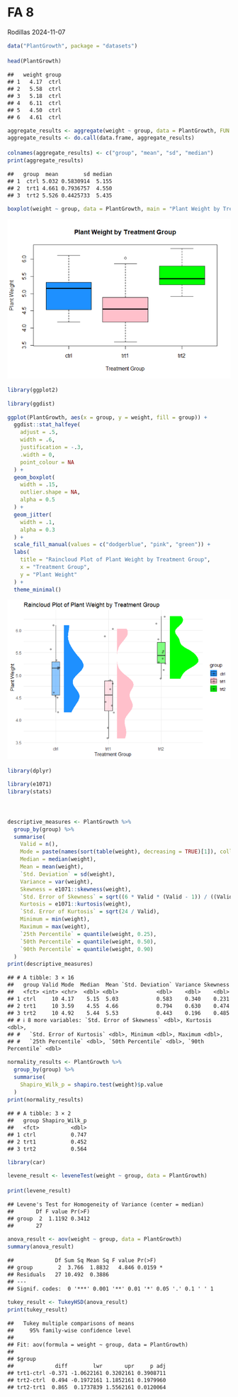 FA 8
================
Rodillas
2024-11-07

``` r
data("PlantGrowth", package = "datasets")

head(PlantGrowth)
```

    ##   weight group
    ## 1   4.17  ctrl
    ## 2   5.58  ctrl
    ## 3   5.18  ctrl
    ## 4   6.11  ctrl
    ## 5   4.50  ctrl
    ## 6   4.61  ctrl

``` r
aggregate_results <- aggregate(weight ~ group, data = PlantGrowth, FUN = function(x) c(mean = mean(x), sd = sd(x), median = median(x)))
aggregate_results <- do.call(data.frame, aggregate_results)

colnames(aggregate_results) <- c("group", "mean", "sd", "median")
print(aggregate_results)
```

    ##   group  mean        sd median
    ## 1  ctrl 5.032 0.5830914  5.155
    ## 2  trt1 4.661 0.7936757  4.550
    ## 3  trt2 5.526 0.4425733  5.435

``` r
boxplot(weight ~ group, data = PlantGrowth, main = "Plant Weight by Treatment Group",xlab = "Treatment Group", ylab = "Plant Weight", col = c("dodgerblue", "pink", "green"))
```

![](FA8_RODILLAS_files/figure-gfm/unnamed-chunk-3-1.png)<!-- -->

``` r
library(ggplot2)
```



``` r
library(ggdist)
```


``` r
ggplot(PlantGrowth, aes(x = group, y = weight, fill = group)) +
  ggdist::stat_halfeye(
    adjust = .5, 
    width = .6, 
    justification = -.3, 
    .width = 0, 
    point_colour = NA
  ) +
  geom_boxplot(
    width = .15, 
    outlier.shape = NA,
    alpha = 0.5
  ) +
  geom_jitter(
    width = .1, 
    alpha = 0.3
  ) +
  scale_fill_manual(values = c("dodgerblue", "pink", "green")) +
  labs(
    title = "Raincloud Plot of Plant Weight by Treatment Group",
    x = "Treatment Group",
    y = "Plant Weight"
  ) +
  theme_minimal()
```

![](FA8_RODILLAS_files/figure-gfm/unnamed-chunk-4-1.png)<!-- -->

``` r
library(dplyr)
```


``` r
library(e1071)
library(stats)



descriptive_measures <- PlantGrowth %>%
  group_by(group) %>%
  summarise(
    Valid = n(),
    Mode = paste(names(sort(table(weight), decreasing = TRUE)[1]), collapse = ", "), 
    Median = median(weight),
    Mean = mean(weight),
    `Std. Deviation` = sd(weight),
    Variance = var(weight),
    Skewness = e1071::skewness(weight),
    `Std. Error of Skewness` = sqrt((6 * Valid * (Valid - 1)) / ((Valid - 2) * (Valid + 1) * (Valid + 3))),
    Kurtosis = e1071::kurtosis(weight),
    `Std. Error of Kurtosis` = sqrt(24 / Valid),
    Minimum = min(weight),
    Maximum = max(weight),
    `25th Percentile` = quantile(weight, 0.25),
    `50th Percentile` = quantile(weight, 0.50),
    `90th Percentile` = quantile(weight, 0.90)
  )
print(descriptive_measures)
```

    ## # A tibble: 3 × 16
    ##   group Valid Mode  Median  Mean `Std. Deviation` Variance Skewness
    ##   <fct> <int> <chr>  <dbl> <dbl>            <dbl>    <dbl>    <dbl>
    ## 1 ctrl     10 4.17    5.15  5.03            0.583    0.340    0.231
    ## 2 trt1     10 3.59    4.55  4.66            0.794    0.630    0.474
    ## 3 trt2     10 4.92    5.44  5.53            0.443    0.196    0.485
    ## # ℹ 8 more variables: `Std. Error of Skewness` <dbl>, Kurtosis <dbl>,
    ## #   `Std. Error of Kurtosis` <dbl>, Minimum <dbl>, Maximum <dbl>,
    ## #   `25th Percentile` <dbl>, `50th Percentile` <dbl>, `90th Percentile` <dbl>

``` r
normality_results <- PlantGrowth %>%
  group_by(group) %>%
  summarise(
    Shapiro_Wilk_p = shapiro.test(weight)$p.value
  )
print(normality_results)
```

    ## # A tibble: 3 × 2
    ##   group Shapiro_Wilk_p
    ##   <fct>          <dbl>
    ## 1 ctrl           0.747
    ## 2 trt1           0.452
    ## 3 trt2           0.564

``` r
library(car)
```


``` r
levene_result <- leveneTest(weight ~ group, data = PlantGrowth)

print(levene_result)
```

    ## Levene's Test for Homogeneity of Variance (center = median)
    ##       Df F value Pr(>F)
    ## group  2  1.1192 0.3412
    ##       27

``` r
anova_result <- aov(weight ~ group, data = PlantGrowth)
summary(anova_result)
```

    ##             Df Sum Sq Mean Sq F value Pr(>F)  
    ## group        2  3.766  1.8832   4.846 0.0159 *
    ## Residuals   27 10.492  0.3886                 
    ## ---
    ## Signif. codes:  0 '***' 0.001 '**' 0.01 '*' 0.05 '.' 0.1 ' ' 1

``` r
tukey_result <- TukeyHSD(anova_result)
print(tukey_result)
```

    ##   Tukey multiple comparisons of means
    ##     95% family-wise confidence level
    ## 
    ## Fit: aov(formula = weight ~ group, data = PlantGrowth)
    ## 
    ## $group
    ##             diff        lwr       upr     p adj
    ## trt1-ctrl -0.371 -1.0622161 0.3202161 0.3908711
    ## trt2-ctrl  0.494 -0.1972161 1.1852161 0.1979960
    ## trt2-trt1  0.865  0.1737839 1.5562161 0.0120064
